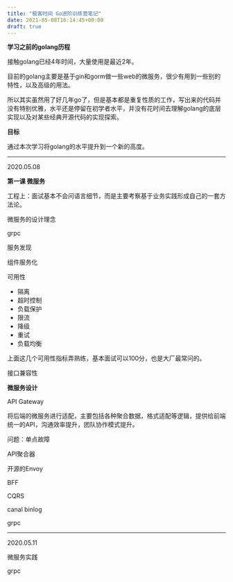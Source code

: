 ```yaml
---
title: "极客时间 Go进阶训练营笔记"
date: 2021-05-08T16:14:45+08:00
draft: true
---
```


**学习之前的golang历程**

接触golang已经4年时间，大量使用是最近2年。

目前的golang主要是基于gin和gorm做一些web的微服务，很少有用到一些别的特性，以及高级的用法。

所以其实虽然用了好几年go了，但是基本都是重复性质的工作，写出来的代码并没有特别优雅，水平还是停留在初学者水平，并没有花时间去理解golang的底层实现以及对某些经典开源代码的实现探索。

**目标**

通过本次学习将golang的水平提升到一个新的高度。

----

2020.05.08

**第一课 微服务**

工程上：面试基本不会问语言细节，而是主要考察基于业务实践形成自己的一套方法论。

微服务的设计理念


grpc


服务发现


组件服务化

可用性

* 隔离
* 超时控制
* 负载保护
* 限流
* 降级
* 重试
* 负载均衡

上面这几个可用性指标弄熟练，基本面试可以100分，也是大厂最常问的。

接口兼容性


**微服务设计**

API Gateway 

将后端的微服务进行适配，主要包括各种聚合数据，格式适配等逻辑，提供给前端统一的API，沟通效率提升，团队协作模式提升。

问题：单点故障

API聚合器

开源的Envoy

BFF

CQRS

canal binlog

grpc

-----

2020.05.11

微服务实践

grpc

